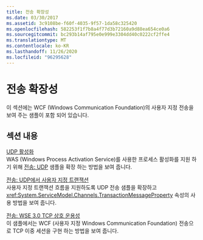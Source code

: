 ```yaml
---
title: 전송 확장성
ms.date: 03/30/2017
ms.assetid: 3c9108be-f60f-4035-9f57-1da58c325420
ms.openlocfilehash: 582253f1f7b8a4f77d3b72160a9d88ea654ce0a6
ms.sourcegitcommit: bc293b14af795e0e999e3304dd40c0222cf2ffe4
ms.translationtype: MT
ms.contentlocale: ko-KR
ms.lasthandoff: 11/26/2020
ms.locfileid: "96295628"
---
```

# <a name="transport-extensibility"></a>전송 확장성

이 섹션에는 WCF (Windows Communication Foundation)의 사용자 지정 전송을 보여 주는 샘플이 포함 되어 있습니다.  
  
## <a name="in-this-section"></a>섹션 내용  

 [UDP 활성화](udp-activation.md)  
 WAS (Windows Process Activation Service)를 사용한 프로세스 활성화를 지원 하기 위해 [전송: UDP](transport-udp.md) 샘플을 확장 하는 방법을 보여 줍니다.  
  
 [전송: UDP에서 사용자 지정 트랜잭션](transport-custom-transactions-over-udp-sample.md)  
 사용자 지정 트랜잭션 흐름을 지원하도록 UDP 전송 샘플을 확장하고 <xref:System.ServiceModel.Channels.TransactionMessageProperty> 속성의 사용 방법을 보여 줍니다.  
  
 [전송: WSE 3.0 TCP 상호 운용성](transport-wse-3-0-tcp-interoperability.md)  
 이 샘플에서는 WCF (사용자 지정 Windows Communication Foundation) 전송으로 TCP 이중 세션을 구현 하는 방법을 보여 줍니다.
